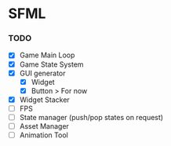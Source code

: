 # SFML

### TODO
- [X] Game Main Loop
- [X] Game State System
- [X] GUI generator
	- [X] Widget
	- [X] Button > For now
- [X] Widget Stacker
- [ ] FPS
- [ ] State manager (push/pop states on request)
- [ ] Asset Manager
- [ ] Animation Tool
